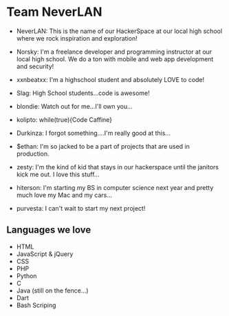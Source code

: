 # Team NeverLAN

- NeverLAN: This is the name of our HackerSpace at our local high school where we rock inspiration and exploration!

- Norsky: I'm a freelance developer and programming instructor at our local high school.  We do a ton with mobile and web app development and security!
- xxnbeatxx: I'm a highschool student and absolutely LOVE to code!  
- Slag: High School students...code is awesome!
- blondie: Watch out for me...I'll own you...
- kolipto: while(true){Code Caffine}
- Durkinza: I forgot something....I'm really good at this...
- $ethan: I'm so jacked to be a part of projects that are used in production.
- zesty: I'm the kind of kid that stays in our hackerspace until the janitors kick me out.  I love this stuff...
- hiterson: I'm starting my BS in computer science next year and pretty much love my Mac and my cars...
- purvesta: I can't wait to start my next project!


## Languages we love

- HTML
- JavaScript & jQuery
- CSS
- PHP
- Python
- C
- Java (still on the fence...)
- Dart
- Bash Scriping
